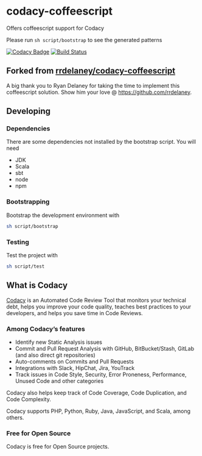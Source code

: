 # codacy-coffeescript

Offers coffeescript support for Codacy

Please run `sh script/bootstrap` to see the generated patterns

[![Codacy Badge](https://api.codacy.com/project/badge/Grade/e3358fb3445a4337b9e20c5c09106925)](https://www.codacy.com/gh/codacy/codacy-coffeelint?utm_source=github.com&amp;utm_medium=referral&amp;utm_content=codacy/codacy-coffeelint&amp;utm_campaign=Badge_Grade)
[![Build Status](https://circleci.com/gh/codacy/codacy-coffeelint.svg?style=shield&circle-token=:circle-token)](https://circleci.com/gh/codacy/codacy-coffeelint)

## Forked from [rrdelaney/codacy-coffeescript](https://github.com/rrdelaney/codacy-coffeescript)

A big thank you to Ryan Delaney for taking the time to implement this coffeescript solution. Show him your love @ https://github.com/rrdelaney.

## Developing

### Dependencies

There are some dependencies not installed by the bootstrap script. You will need

* JDK
* Scala
* sbt
* node
* npm

### Bootstrapping

Bootstrap the development environment with

```bash
sh script/bootstrap
```

### Testing

Test the project with

```bash
sh script/test
```

## What is Codacy

[Codacy](https://www.codacy.com/) is an Automated Code Review Tool that monitors your technical debt, helps you improve your code quality, teaches best practices to your developers, and helps you save time in Code Reviews.

### Among Codacy’s features

- Identify new Static Analysis issues
- Commit and Pull Request Analysis with GitHub, BitBucket/Stash, GitLab (and also direct git repositories)
- Auto-comments on Commits and Pull Requests
- Integrations with Slack, HipChat, Jira, YouTrack
- Track issues in Code Style, Security, Error Proneness, Performance, Unused Code and other categories

Codacy also helps keep track of Code Coverage, Code Duplication, and Code Complexity.

Codacy supports PHP, Python, Ruby, Java, JavaScript, and Scala, among others.

### Free for Open Source

Codacy is free for Open Source projects.
